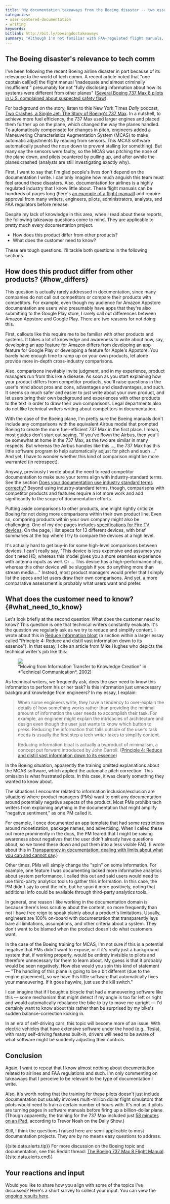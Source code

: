 ```yaml
---
title: "My documentation takeaways from the Boeing disaster -- two essential doc questions to ask for any project"
categories:
- user-centered-documentation
- writing
keywords:
bitlink: http://bit.ly/boeingdoctakeaways
summary: "Although I'm not familiar with FAA-regulated flight manuals, when I read about the Boeing disaster and the lack of information around the controversial MCAS feature, my two takeaways from a documentation perspective are to ask these questions: <i>How does this product differ from other products?</i> and <i>What does the customer need to know?</i> These are challenging questions in any documentation project."
---
```


## The Boeing disaster's relevance to tech comm

I've been following the recent Boeing airline disaster in part because of its relevance to the world of tech comm. A recent article noted that "one captain call[ed] the flight manual 'inadequate and almost criminally insufficient'" presumably for not "fully disclosing information about how its systems were different from other planes" ([Several Boeing 737 Max 8 pilots in U.S. complained about suspected safety flaw](https://www.dallasnews.com/business/airlines/2019/03/12/boeing-737-max-8-pilots-complained-feds-months-suspected-safety-flaw)).

For background on the story, listen to this New York Times *Daily* podcast, [Two Crashes, a Single Jet: The Story of Boeing's 737 Max](https://www.nytimes.com/2019/03/19/podcasts/the-daily/boeing-737-max-ethiopia-crash.html). In a nutshell, to achieve more fuel efficiency, the 737 Max used larger engines and placed them further up on the plane, which changed the way the planes handled. To automatically compensate for changes in pitch, engineers added a Maneuvering Characteristics Augmentation System (MCAS) to make automatic adjustments by reading from sensors. This MCAS software automatically pushed the nose down to prevent stalling (or something). But many say the sensors were faulty, so the MCAS was pitching the nose of the plane down, and pilots countered by pulling up, and after awhile the planes crashed (analysts are still investigating exactly why).

First, I want to say that I'm glad people's lives don't depend on the documentation I write. I can only imagine how much anguish this team must feel around these disasters. Also, documentation for airlines is a highly regulated industry that I know little about. These flight manuals can be hundreds of pages long (here's [an example of a flight manual](http://www.ameacademy.com/pdf/boeing/Boeing-777-FCOM.pdf)) and require approval from many writers, engineers, pilots, administrators, analysts, and FAA regulators before release.

Despite my lack of knowledge in this area, when I read about these reports, the following takeaway questions come to mind. They are applicable to pretty much every documentation project.

* How does this product differ from other products?
* What does the customer need to know?

These are tough questions. I'll tackle both questions in the following sections.

## How does this product differ from other products? {#how_differs}

This question is actually rarely addressed in documentation, since many companies do not call out competitors or compare their products with competitors. For example, even though my audience for Amazon Appstore documentation are users who presumably have apps that they're also submitting to the Google Play store, I rarely call out differences between Amazon Appstore and Google Play. There are two reasons for not doing this.

First, callouts like this require me to be familiar with other products and systems. It takes a lot of knowledge and awareness to write about how, say, developing an app feature for Amazon differs from developing an app feature for Google Play or developing a feature for Apple's Appstore. You barely have enough time to ramp up on your own products, let alone provide more in-depth cross-industry comparisons.

Also, comparisons inevitably invite judgment, and in my experience, product managers run from this like a disease. As soon as you start explaining how your product differs from competitor products, you'll raise questions in the user's mind about pros and cons, advantages and disadvantages, and such. It seems so much safer and easier to just write about your own product, and let users bring their own background and experiences with other products to the text in order to draw their own comparisons. Legal departments also do not like technical writers writing about competitors in documentation.

With the case of the Boeing plane, I'm pretty sure the Boeing manuals don't include any comparisons with the equivalent Airbus model that prompted Boeing to create the more fuel-efficient 737 Max in the first place. I mean, most guides don't start out saying, "If you've flown the Airbus, then you'll be somewhat at home in the 737 Max, as the two are similar in many respects. But whereas the Airbus handles like this ..., the 737 Max has this little software program to help automatically adjust for pitch and such ..." And yet, I have to wonder whether this kind of comparison might be more warranted (in retrospect).

Anyway, previously I wrote about the need to read competitor documentation to make sure your terms align with industry-standard terms. See the section [Does your documentation use industry standard terms correctly?](https://idratherbewriting.com/simplifying-complexity/reducing-the-complexity-of-technical-language.html#does-your-documentation-use-industry-standard-terms-correctly) Beyond using industry-standard terms, though, comparisons with competitor products and features require a lot more work and add significantly to the scope of documentation efforts.

Putting aside comparisons to other products, one might rightly criticize Boeing for not doing more comparisons within their own product line. Even so, comparing products within your own company might also be challenging. One of my doc pages includes [specifications for Fire TV devices](https://developer.amazon.com/docs/fire-tv/device-specifications.html). On the page, I list specs for 13 different devices, with brief summaries at the top where I try to compare the devices at a high level.

It's actually hard to get buy-in for some high-level comparisons between devices. I can't really say, "This device is less expensive and assumes you don't need HD, whereas this model gives you a more seamless experience with antenna inputs as well. Or ... This device has a high-performance chip, whereas this other device will be sluggish if you do anything more than stream media...." Instead, most product managers would prefer that I simply list the specs and let users draw their own comparisons. And yet, a more comparative assessment is probably what users want and prefer.

## What does the customer need to know? {#what_need_to_know}

Let's look briefly at the second question: What does the customer need to know? This question is one that technical writers constantly evaluate. It's the question we regularly ask as we try to reduce and simplify content. I wrote about this in [Reduce information bloat](https://idratherbewriting.com/simplifying-complexity/reduction-layering-distillation.html#reducing-information-bloat) (a section within a larger essay called "Principle 4: Reduce and distill vast information down to its essence"). In that essay, I cite an article from Mike Hughes who depicts the technical writer's job like this:

<figure><img src="https://s3-us-west-1.amazonaws.com/idratherbewritingmedia.com/images/actionableinformation.png"><figcaption>"Moving from Information Transfer to Knowledge Creation" in *Technical Communication*, 2002)</figcaption></figure>

As technical writers, we frequently ask, does the user need to know this information to perform his or her task? Is this information just unnecessary background knowledge from engineers? In my essay, I explain:

> When some engineers write, they have a tendency to over-explain the details of how something works rather than providing the minimal amount of information the user needs to accomplish their task. For example, an engineer might explain the intricacies of architecture and design even though the user just wants to know which button to press. Reducing the information that falls outside of the user’s task needs is usually the first step a tech writer takes to simplify content.
>
> Reducing information bloat is actually a byproduct of minimalism, a concept put forward introduced by John Carroll. ([Principle 4: Reduce and distill vast information down to its essence](https://idratherbewriting.com/simplifying-complexity/reduction-layering-distillation.html))

In the Boeing situation, apparently the training omitted explanations about the MCAS software, which applied the automatic pitch correction. This omission is what frustrated pilots. In this case, it was clearly something they wanted to know about.

The situations I encounter related to information inclusion/exclusion are situations where product managers (PMs) want to omit any documentation around potentially negative aspects of the product. Most PMs prohibit tech writers from explaining anything in the documentation that might amplify "negative sentiment," as one PM called it.

For example, I once documented an app template that had some restrictions around monetization, package names, and advertising. When I called these out more prominently in the docs, the PM feared that I might be raising awareness about negatives that the user didn't already have questions about, so we toned these down and put them into a less visible FAQ. (I wrote about this in [Transparency in documentation: dealing with limits about what you can and cannot say](https://idratherbewriting.com/2017/07/13/transparency-in-documentation/).)

Other times, PMs will simply change the "spin" on some information. For example, one feature I was documenting lacked more informative analytics about system performance. I called this out and said users would need to use third-party analytics tools to gather this information. In this case, the PM didn't say to omit the info, but he spun it more positively, noting that additional info could be available through third-party analytics tools.

In general, one reason I like working in the documentation domain is because there's less scrutiny about the content, so more frequently than not I have free reign to speak plainly about a product's limitations. Usually, engineers are 100% on-board with documentation that transparently lays bare all limitations, assumptions, and other criteria about a system. They don't want to be blamed when the product doesn't do what customers want.

In the case of the Boeing training for MCAS, I'm not sure if this is a potential negative that PMs didn't want to expose, or if it's really just a background system that, if working properly, would be entirely invisible to pilots and therefore unnecessary for them to learn about. My guess is that it probably would be seen negatively. How else would you spin this kind of statement &mdash; "The handling of this plane is going to be a bit different (due to the engine placement), so we have this little software that automatically fixes your maneuvering. If it goes haywire, just use the kill switch."

I can imagine that if I bought a bicycle that had a maneuvering software like this &mdash; some mechanism that might detect if my angle is too far left or right and would automatically rebalance the bike to try to move me upright &mdash; I'd certainly want to know about this rather than be surprised by my bike's sudden balance-correction kicking in.

In an era of self-driving cars, this topic will become more of an issue. With electric vehicles that have extensive software under the hood (e.g., Tesla), with many self-driving features built-in, drivers will need to be aware of what software might be suddenly adjusting their controls.

## Conclusion

Again, I want to repeat that I know almost nothing about documentation related to airlines and FAA regulations and such. I'm only commenting on takeaways that I perceive to be relevant to the type of documentation I write.

Also, it's worth noting that the training for these pilots doesn't just include documentation but usually involves multi-million dollar flight simulators that pilots would need to train a certain number of hours with. It's not as if pilots are turning pages in software manuals before firing up a billion-dollar plane. (Though apparently, the training for the 737 Max included just [58 minutes on an iPad](https://www.youtube.com/watch?v=pal217dIhFc), according to Trevor Noah on the Daily Show.)

Still, I think the questions I raised here are semi-applicable to most documentation projects. They are by no means easy questions to address.

{{site.data.alerts.tip}} For more discussion on the Boeing topic and documentation, see this Reddit thread: <a href="https://www.reddit.com/r/technicalwriting/comments/b1stjl/the_boeing_737_max_8_flight_manual/">The Boeing 737 Max 8 Flight Manual</a>.{{site.data.alerts.end}}

## Your reactions and input

Would you like to share how you align with some of the topics I've discussed? Here's a short survey to collect your input. You can view the [ongoing results here](https://www.questionpro.com/t/PGAeXZd8SV).

<script>
EMBED_PARAMS = {};
EMBED_PARAMS.surveyID =6576126;
EMBED_PARAMS.domain ="//www.questionpro.com";
EMBED_PARAMS.src ="//www.questionpro.com/a/TakeSurvey?tt=rw9jVBQMkmI%3D";
EMBED_PARAMS.width ="100%";
EMBED_PARAMS.height = "1500px";
EMBED_PARAMS.border = "hidden";
</script>
<div id="div_6576126"></div>
<script src="//www.questionpro.com/javascript/embedsurvey.js?version=1"></script>
